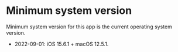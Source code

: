 # Minimum system version

Minimum system version for this app is the current operating system version.

* 2022-09-01: iOS 15.6.1 + macOS 12.5.1.
